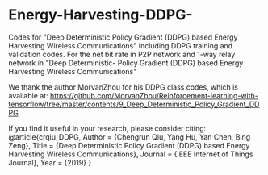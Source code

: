 # Energy-Harvesting-DDPG-
Codes for "Deep Deterministic Policy Gradient (DDPG) based Energy Harvesting Wireless Communications"
Including DDPG training and validation codes.
For the net bit rate in P2P network and 1-way relay network in "Deep Deterministic-
Policy Gradient (DDPG) based Energy Harvesting Wireless Communications"

We thank the author MorvanZhou for his DDPG class codes, which is available at:
https://github.com/MorvanZhou/Reinforcement-learning-with-tensorflow/tree/master/contents/9_Deep_Deterministic_Policy_Gradient_DDPG


If you find it useful in your research, please consider citing:
@article{crqiu_DDPG,
    Author = {Chengrun Qiu, Yang Hu, Yan Chen, Bing Zeng},
    Title = {Deep Deterministic Policy Gradient (DDPG) based Energy Harvesting Wireless Communications},
    Journal = {IEEE Internet of Things Journal},
    Year = {2019}
}
